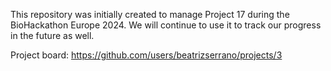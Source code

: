 This repository was initially created to manage Project 17 during the BioHackathon Europe 2024. We will continue to use it to track our progress in the future as well.

Project board: https://github.com/users/beatrizserrano/projects/3
